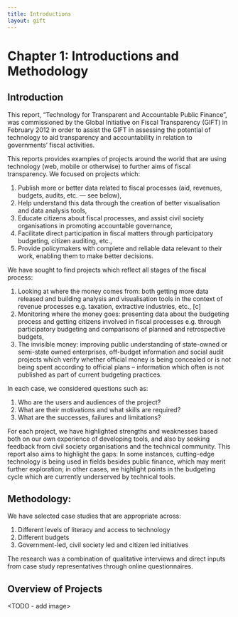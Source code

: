 ```yaml
---
title: Introductions
layout: gift
---
```


# Chapter 1: Introductions and Methodology
## Introduction

This report, “Technology for Transparent and Accountable Public Finance”, was commissioned by the Global Initiative on Fiscal Transparency (GIFT) in February 2012 in order to assist the GIFT in assessing the potential of technology to aid transparency and accountability in relation to governments’ fiscal activities. 

This reports provides examples of projects around the world that are using technology (web, mobile or otherwise) to further aims of fiscal transparency. We focused on projects which: 

1. Publish more or better data related to fiscal processes (aid, revenues, budgets, audits, etc. — see below), 
2. Help understand this data through the creation of better visualisation and data analysis tools, 
3. Educate citizens about fiscal processes, and assist civil society organisations in promoting accountable governance, 
4. Facilitate direct participation in fiscal matters through participatory budgeting, citizen auditing, etc.,
5. Provide policymakers with complete and reliable data relevant to their work, enabling them to make better decisions. 

We have sought to find projects which reflect all stages of the fiscal process: 

1. Looking at where the money comes from: both getting more data released and building analysis and visualisation tools in the context of revenue processes e.g. taxation, extractive industries, etc., [c]
2. Monitoring where the money goes: presenting data about the budgeting process and getting citizens involved in fiscal processes e.g. through participatory budgeting and comparisons of planned and retrospective budgets,
3. The invisible money: improving public understanding of state-owned or semi-state owned enterprises, off-budget information and social audit projects which verify whether official money is being concealed or is not being spent according to official plans – information which often is not published as part of current budgeting practices.

In each case, we considered questions such as:

1. Who are the users and audiences of the project?
2. What are their motivations and what skills are required?
3. What are the successes, failures and limitations?

For each project, we have highlighted strengths and weaknesses based both on our own experience of developing tools, and also by seeking feedback from civil society organisations and the technical community. This report also aims to highlight the gaps: In some instances, cutting-edge technology is being used in fields besides public finance, which may merit further exploration; in other cases, we highlight points in the budgeting cycle which are currently underserved by technical tools.

## Methodology:

We have selected case studies that are appropriate across:

1. Different levels of literacy and access to technology
2. Different budgets
3. Government-led, civil society led and citizen led initiatives


The research was a combination of qualitative interviews and direct inputs from case study representatives through online questionnaires. 


## Overview of Projects

<TODO - add image>
